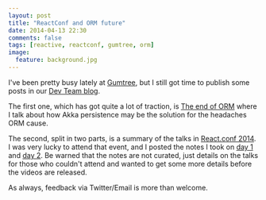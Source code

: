 ```yaml
---
layout: post
title: "ReactConf and ORM future"
date: 2014-04-13 22:30
comments: false
tags: [reactive, reactconf, gumtree, orm]
image:
  feature: background.jpg
---
```

I've been pretty busy lately at [Gumtree](http://www.gumtree.com/), but I still got time to publish some posts in our [Dev Team blog](http://www.gumtree.com/devteam/). 
<!-- more -->
The first one, which has got quite a lot of traction, is [The end of ORM](http://www.gumtree.com/devteam/2014-04-01-the-end-of-orm.html) where I talk about how Akka persistence may be the solution for the headaches ORM cause.

The second, split in two parts, is a summary of the talks in [React.conf 2014](http://reactconf.com/). I was very lucky to attend that event, and I posted the notes I took on [day 1](http://www.gumtree.com/devteam/2014-04-08-React-conf-day-1.html) and [day 2](http://www.gumtree.com/devteam/2014-04-08-React-conf-day-2.html). Be warned that the notes are not curated, just details on the talks for those who couldn't attend and wanted to get some more details before the videos are released.

As always, feedback via Twitter/Email is more than welcome.
